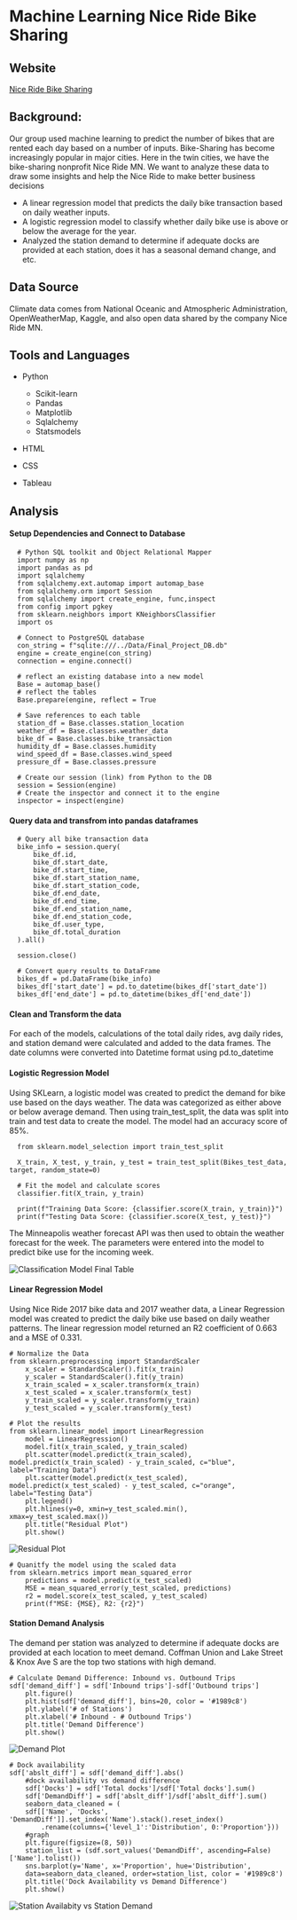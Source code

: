 # Machine Learning Nice Ride Bike Sharing

## Website
[Nice Ride Bike Sharing](https://grand42.github.io/Machine_Learning-NiceRide/Webpages/index.html)

## Background: 
Our group used machine learning to predict the number of bikes that are rented each day based on a number of inputs. Bike-Sharing has become increasingly popular in major cities. Here in the twin cities, we have the bike-sharing nonprofit Nice Ride MN. We want to analyze these data to draw some insights and help the Nice Ride to make better business decisions

* A linear regression model that predicts the daily bike transaction based on daily weather inputs. 
* A logistic regression model to classify whether daily bike use is above or below the average for the year. 
* Analyzed the station demand to determine if adequate docks are provided at each station, does it has a seasonal demand change, and etc. 


## Data Source
Climate data comes from National Oceanic and Atmospheric Administration,  OpenWeatherMap, Kaggle, and also open data shared by the company Nice Ride MN. 

## Tools and Languages

- Python
    * Scikit-learn
    * Pandas
    * Matplotlib
    * Sqlalchemy
    * Statsmodels

- HTML
- CSS
- Tableau

## Analysis

#### Setup Dependencies and Connect to Database

      # Python SQL toolkit and Object Relational Mapper
      import numpy as np
      import pandas as pd
      import sqlalchemy
      from sqlalchemy.ext.automap import automap_base
      from sqlalchemy.orm import Session
      from sqlalchemy import create_engine, func,inspect
      from config import pgkey
      from sklearn.neighbors import KNeighborsClassifier
      import os
      
      # Connect to PostgreSQL database
      con_string = f"sqlite:///../Data/Final_Project_DB.db"
      engine = create_engine(con_string)
      connection = engine.connect()
      
      # reflect an existing database into a new model
      Base = automap_base()
      # reflect the tables
      Base.prepare(engine, reflect = True
      
      # Save references to each table
      station_df = Base.classes.station_location
      weather_df = Base.classes.weather_data
      bike_df = Base.classes.bike_transaction
      humidity_df = Base.classes.humidity
      wind_speed_df = Base.classes.wind_speed
      pressure_df = Base.classes.pressure
      
      # Create our session (link) from Python to the DB
      session = Session(engine)
      # Create the inspector and connect it to the engine
      inspector = inspect(engine)
      
#### Query data and transfrom into pandas dataframes

      # Query all bike transaction data 
      bike_info = session.query(
          bike_df.id,
          bike_df.start_date,
          bike_df.start_time,
          bike_df.start_station_name,
          bike_df.start_station_code,
          bike_df.end_date,
          bike_df.end_time,
          bike_df.end_station_name,
          bike_df.end_station_code,
          bike_df.user_type,
          bike_df.total_duration
      ).all()

      session.close()

      # Convert query results to DataFrame
      bikes_df = pd.DataFrame(bike_info)
      bikes_df['start_date'] = pd.to_datetime(bikes_df['start_date'])
      bikes_df['end_date'] = pd.to_datetime(bikes_df['end_date'])
      
#### Clean and Transform the data

For each of the models, calculations of the total daily rides, avg daily rides, and station demand were calculated and added to the data frames.  The date columns were converted into Datetime format using pd.to_datetime

#### Logistic Regression Model

Using SKLearn, a logistic model was created to predict the demand for bike use based on the days weather.  The data was categorized as either above or below average demand.  Then using train_test_split, the data was split into train and test data to create the model. 
The model had an accuracy score of 85%.

      from sklearn.model_selection import train_test_split

      X_train, X_test, y_train, y_test = train_test_split(Bikes_test_data, target, random_state=0)
      
      # Fit the model and calculate scores
      classifier.fit(X_train, y_train)
      
      print(f"Training Data Score: {classifier.score(X_train, y_train)}")
      print(f"Testing Data Score: {classifier.score(X_test, y_test)}")

The Minneapolis weather forecast API was then used to obtain the weather forecast for the week. The parameters were entered into the model to predict bike use for the incoming week.

![Classification Model Final Table](Graphs&Tables/Weather_Classification_Table.PNG)

#### Linear Regression Model

Using Nice Ride 2017 bike data and 2017 weather data, a Linear Regression model was created to predict the daily bike use based on daily weather patterns. The linear regression model returned an R2 coefficient of 0.663 and a MSE of 0.331.

	# Normalize the Data
	from sklearn.preprocessing import StandardScaler
        x_scaler = StandardScaler().fit(x_train)
        y_scaler = StandardScaler().fit(y_train)
        x_train_scaled = x_scaler.transform(x_train)
        x_test_scaled = x_scaler.transform(x_test)
        y_train_scaled = y_scaler.transform(y_train)
        y_test_scaled = y_scaler.transform(y_test)

	# Plot the results
	from sklearn.linear_model import LinearRegression
        model = LinearRegression()
        model.fit(x_train_scaled, y_train_scaled)
        plt.scatter(model.predict(x_train_scaled), model.predict(x_train_scaled) - y_train_scaled, c="blue", label="Training Data")
        plt.scatter(model.predict(x_test_scaled), model.predict(x_test_scaled) - y_test_scaled, c="orange", label="Testing Data")
        plt.legend()
        plt.hlines(y=0, xmin=y_test_scaled.min(), xmax=y_test_scaled.max())
        plt.title("Residual Plot")
        plt.show()

![Residual Plot](Graphs&Tables/Residual_Plot.png)

	# Quanitfy the model using the scaled data
	from sklearn.metrics import mean_squared_error
        predictions = model.predict(x_test_scaled)
        MSE = mean_squared_error(y_test_scaled, predictions)
        r2 = model.score(x_test_scaled, y_test_scaled)
        print(f"MSE: {MSE}, R2: {r2}")

#### Station Demand Analysis

The demand per station was analyzed to determine if adequate docks are provided at each location to meet demand. Coffman Union and Lake Street & Knox Ave S are the top two stations with high demand.

	# Calculate Demand Difference: Inbound vs. Outbound Trips
	sdf['demand_diff'] = sdf['Inbound trips']-sdf['Outbound trips']
        plt.figure()
        plt.hist(sdf['demand_diff'], bins=20, color = '#1989c8')
        plt.ylabel('# of Stations')
        plt.xlabel('# Inbound - # Outbound Trips')
        plt.title('Demand Difference')
        plt.show()
![Demand Plot](Graphs&Tables/Demand_Diff.png)

	# Dock availability
	sdf['abslt_diff'] = sdf['demand_diff'].abs()
        #dock availability vs demand difference
        sdf['Docks'] = sdf['Total docks']/sdf['Total docks'].sum()
        sdf['DemandDiff'] = sdf['abslt_diff']/sdf['abslt_diff'].sum()
        seaborn_data_cleaned = (
        sdf[['Name', 'Docks', 'DemandDiff']].set_index('Name').stack().reset_index()
        	.rename(columns={'level_1':'Distribution', 0:'Proportion'}))
        #graph
        plt.figure(figsize=(8, 50))
        station_list = (sdf.sort_values('DemandDiff', ascending=False)['Name'].tolist())
        sns.barplot(y='Name', x='Proportion', hue='Distribution', 
        data=seaborn_data_cleaned, order=station_list, color = '#1989c8')
        plt.title('Dock Availability vs Demand Difference')
        plt.show()
![Station Availabity vs Station Demand](Graphs&Tables/Availability_v_Demand.png)

